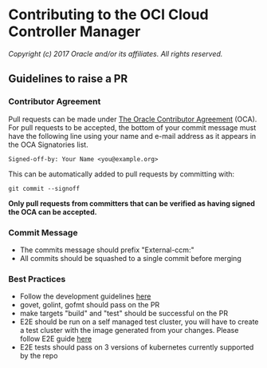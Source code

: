 # Contributing to the OCI Cloud Controller Manager

*Copyright (c) 2017 Oracle and/or its affiliates. All rights reserved.*

## Guidelines to raise a PR

### Contributor Agreement

Pull requests can be made under
[The Oracle Contributor Agreement](https://www.oracle.com/technetwork/community/oca-486395.html)
(OCA).
For pull requests to be accepted, the bottom of
your commit message must have the following line using your name and
e-mail address as it appears in the OCA Signatories list.
```
Signed-off-by: Your Name <you@example.org>
```
This can be automatically added to pull requests by committing with:
```
git commit --signoff
```
**Only pull requests from committers that can be verified as having
signed the OCA can be accepted.**

### Commit Message
* The commits message should prefix "External-ccm:" 
* All commits should be squashed to a single commit before merging

### Best Practices
* Follow the development guidelines [here](docs/development.md)
* govet, golint, gofmt should pass on the PR
* make targets "build" and "test" should be successful on the PR
* E2E should be run on a self managed test cluster, you will have to create a test cluster with the image generated from your changes. Please follow E2E guide [here](test/e2e/cloud-provider-oci/README.md)
* E2E tests should pass on 3 versions of kubernetes currently supported by the repo
